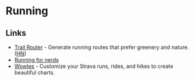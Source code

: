 # Running

## Links

- [Trail Router](https://trailrouter.com/) - Generate running routes that prefer greenery and nature. ([HN](https://news.ycombinator.com/item?id=23802317))
- [Running for nerds](https://github.com/tmcw/running-for-nerds)
- [Wowtes](https://wowt.es/) - Customize your Strava runs, rides, and hikes to create beautiful charts.
